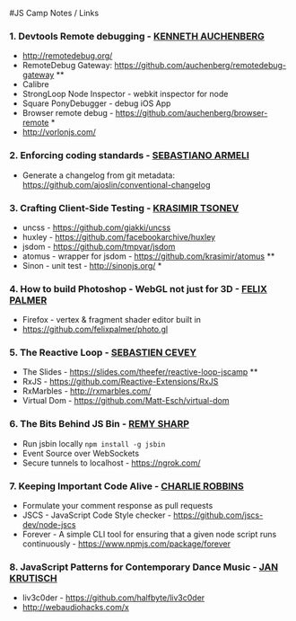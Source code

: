 #JS Camp Notes / Links

### 1. Devtools Remote debugging - [KENNETH AUCHENBERG](https://github.com/auchenberg)

- http://remotedebug.org/
- RemoteDebug Gateway: https://github.com/auchenberg/remotedebug-gateway **
- Calibre
- StrongLoop Node Inspector - webkit inspector for node
- Square PonyDebugger - debug iOS App
- Browser remote debug - https://github.com/auchenberg/browser-remote *
- http://vorlonjs.com/

### 2. Enforcing coding standards - [SEBASTIANO ARMELI](https://github.com/sebarmeli)
- Generate a changelog from git metadata: https://github.com/ajoslin/conventional-changelog

### 3. Crafting Client-Side Testing - [KRASIMIR TSONEV](https://github.com/krasimir/)
- uncss - https://github.com/giakki/uncss
- huxley - https://github.com/facebookarchive/huxley
- jsdom - https://github.com/tmpvar/jsdom
- atomus - wrapper for jsdom - https://github.com/krasimir/atomus **
- Sinon - unit test - http://sinonjs.org/ *


### 4. How to build Photoshop - WebGL not just for 3D - [FELIX PALMER](http://www.pheelicks.com/)
- Firefox - vertex & fragment shader editor built in
- https://github.com/felixpalmer/photo.gl

### 5. The Reactive Loop - [SEBASTIEN CEVEY](https://github.com/theefer)
- The Slides - https://slides.com/theefer/reactive-loop-jscamp **
- RxJS - https://github.com/Reactive-Extensions/RxJS
- RxMarbles - http://rxmarbles.com/
- Virtual Dom - https://github.com/Matt-Esch/virtual-dom

### 6. The Bits Behind JS Bin - [REMY SHARP](https://github.com/remy)
- Run jsbin locally `npm install -g jsbin`
- Event Source over WebSockets
- Secure tunnels to localhost - https://ngrok.com/

### 7. Keeping Important Code Alive - [CHARLIE ROBBINS](https://github.com/indexzero)
- Formulate your comment response as pull requests
- JSCS - JavaScript Code Style checker - https://github.com/jscs-dev/node-jscs
- Forever - A simple CLI tool for ensuring that a given node script runs continuously - https://www.npmjs.com/package/forever

### 8. JavaScript Patterns for Contemporary Dance Music - [JAN KRUTISCH](https://github.com/halfbyte)
- liv3c0der - https://github.com/halfbyte/liv3c0der
- http://webaudiohacks.com/x
